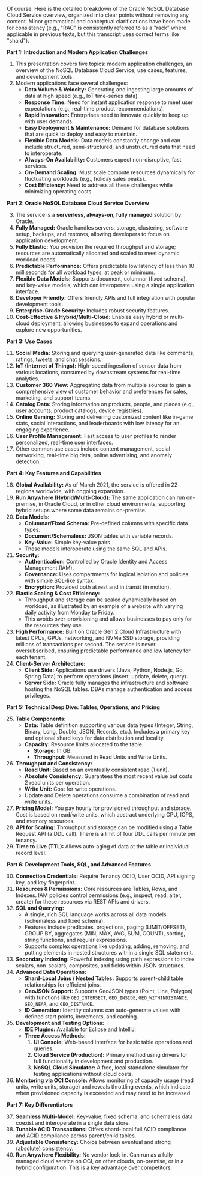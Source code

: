 Of course. Here is the detailed breakdown of the Oracle NoSQL Database Cloud Service overview, organized into clear points without removing any content. Minor grammatical and conceptual clarifications have been made for consistency (e.g., "RAC" is consistently referred to as a "rack" where applicable in previous texts, but this transcript uses correct terms like "shard").

**Part 1: Introduction and Modern Application Challenges**

1.  This presentation covers five topics: modern application challenges, an overview of the NoSQL Database Cloud Service, use cases, features, and development tools.
2.  Modern applications face several challenges:
    *   **Data Volume & Velocity:** Generating and ingesting large amounts of data at high speed (e.g., IoT time-series data).
    *   **Response Time:** Need for instant application response to meet user expectations (e.g., real-time product recommendations).
    *   **Rapid Innovation:** Enterprises need to innovate quickly to keep up with user demands.
    *   **Easy Deployment & Maintenance:** Demand for database solutions that are quick to deploy and easy to maintain.
    *   **Flexible Data Models:** Data models constantly change and can include structured, semi-structured, and unstructured data that need to interoperate.
    *   **Always-On Availability:** Customers expect non-disruptive, fast services.
    *   **On-Demand Scaling:** Must scale compute resources dynamically for fluctuating workloads (e.g., holiday sales peaks).
    *   **Cost Efficiency:** Need to address all these challenges while minimizing operating costs.

**Part 2: Oracle NoSQL Database Cloud Service Overview**

3.  The service is a **serverless, always-on, fully managed** solution by Oracle.
4.  **Fully Managed:** Oracle handles servers, storage, clustering, software setup, backups, and restores, allowing developers to focus on application development.
5.  **Fully Elastic:** You provision the required throughput and storage; resources are automatically allocated and scaled to meet dynamic workload needs.
6.  **Predictable Performance:** Offers predictable low latency of less than 10 milliseconds for all workload types, at peak or minimum.
7.  **Flexible Data Models:** Supports document, columnar (fixed schema), and key-value models, which can interoperate using a single application interface.
8.  **Developer Friendly:** Offers friendly APIs and full integration with popular development tools.
9.  **Enterprise-Grade Security:** Includes robust security features.
10. **Cost-Effective & Hybrid/Multi-Cloud:** Enables easy hybrid or multi-cloud deployment, allowing businesses to expand operations and explore new opportunities.

**Part 3: Use Cases**

11. **Social Media:** Storing and querying user-generated data like comments, ratings, tweets, and chat sessions.
12. **IoT (Internet of Things):** High-speed ingestion of sensor data from various locations, consumed by downstream systems for real-time analytics.
13. **Customer 360 View:** Aggregating data from multiple sources to gain a comprehensive view of customer behavior and preferences for sales, marketing, and support teams.
14. **Catalog Data:** Storing information on products, people, and places (e.g., user accounts, product catalogs, device registries).
15. **Online Gaming:** Storing and delivering customized content like in-game stats, social interactions, and leaderboards with low latency for an engaging experience.
16. **User Profile Management:** Fast access to user profiles to render personalized, real-time user interfaces.
17. Other common use cases include content management, social networking, real-time big data, online advertising, and anomaly detection.

**Part 4: Key Features and Capabilities**

18. **Global Availability:** As of March 2021, the service is offered in 22 regions worldwide, with ongoing expansion.
19. **Run Anywhere (Hybrid/Multi-Cloud):** The same application can run on-premise, in Oracle Cloud, or in other cloud environments, supporting hybrid setups where some data remains on-premise.
20. **Data Models:**
    *   **Columnar/Fixed Schema:** Pre-defined columns with specific data types.
    *   **Document/Schemaless:** JSON tables with variable records.
    *   **Key-Value:** Simple key-value pairs.
    *   These models interoperate using the same SQL and APIs.
21. **Security:**
    *   **Authentication:** Controlled by Oracle Identity and Access Management (IAM).
    *   **Governance:** Uses compartments for logical isolation and policies with simple SQL-like syntax.
    *   **Encryption:** Provided both at rest and in transit (in motion).
22. **Elastic Scaling & Cost Efficiency:**
    *   Throughput and storage can be scaled dynamically based on workload, as illustrated by an example of a website with varying daily activity from Monday to Friday.
    *   This avoids over-provisioning and allows businesses to pay only for the resources they use.
23. **High Performance:** Built on Oracle Gen 2 Cloud Infrastructure with latest CPUs, GPUs, networking, and NVMe SSD storage, providing millions of transactions per second. The service is never oversubscribed, ensuring predictable performance and low latency for each tenant.
24. **Client-Server Architecture:**
    *   **Client Side:** Applications use drivers (Java, Python, Node.js, Go, Spring Data) to perform operations (insert, update, delete, query).
    *   **Server Side:** Oracle fully manages the infrastructure and software hosting the NoSQL tables. DBAs manage authentication and access privileges.

**Part 5: Technical Deep Dive: Tables, Operations, and Pricing**

25. **Table Components:**
    *   **Data:** Table definition supporting various data types (Integer, String, Binary, Long, Double, JSON, Records, etc.). Includes a primary key and optional shard keys for data distribution and locality.
    *   **Capacity:** Resource limits allocated to the table.
        *   **Storage:** In GB.
        *   **Throughput:** Measured in Read Units and Write Units.
26. **Throughput and Consistency:**
    *   **Read Unit:** Based on an eventually consistent read (1 unit).
    *   **Absolute Consistency:** Guarantees the most recent value but costs 2 read units per operation.
    *   **Write Unit:** Cost for write operations.
    *   Update and Delete operations consume a combination of read and write units.
27. **Pricing Model:** You pay hourly for provisioned throughput and storage. Cost is based on read/write units, which abstract underlying CPU, IOPS, and memory resources.
28. **API for Scaling:** Throughput and storage can be modified using a Table Request API (a DDL call). There is a limit of four DDL calls per minute per tenancy.
29. **Time to Live (TTL):** Allows auto-aging of data at the table or individual record level.

**Part 6: Development Tools, SQL, and Advanced Features**

30. **Connection Credentials:** Require Tenancy OCID, User OCID, API signing key, and key fingerprint.
31. **Resources & Permissions:** Core resources are Tables, Rows, and Indexes. IAM policies control permissions (e.g., inspect, read, alter, create) for these resources via REST APIs and drivers.
32. **SQL and Querying:**
    *   A single, rich SQL language works across all data models (schemaless and fixed schema).
    *   Features include predicates, projections, paging (LIMIT/OFFSET), GROUP BY, aggregates (MIN, MAX, AVG, SUM, COUNT), sorting, string functions, and regular expressions.
    *   Supports complex operations like updating, adding, removing, and putting elements in nested structures within a single SQL statement.
33. **Secondary Indexing:** Powerful indexing using path expressions to index scalars, non-scalars, composites, and fields within JSON structures.
34. **Advanced Data Operations:**
    *   **Shard-Local Joins / Nested Tables:** Supports parent-child table relationships for efficient joins.
    *   **GeoJSON Support:** Supports GeoJSON types (Point, Line, Polygon) with functions like `GEO_INTERSECT`, `GEO_INSIDE`, `GEO_WITHINDISTANCE`, `GEO_NEAR`, and `GEO_DISTANCE`.
    *   **ID Generation:** Identity columns can auto-generate values with defined start points, increments, and caching.
35. **Development and Testing Options:**
    *   **IDE Plugins:** Available for Eclipse and IntelliJ.
    *   **Three Access Methods:**
        1.  **UI Console:** Web-based interface for basic table operations and queries.
        2.  **Cloud Service (Production):** Primary method using drivers for full functionality in development and production.
        3.  **NoSQL Cloud Simulator:** A free, local standalone simulator for testing applications without cloud costs.
36. **Monitoring via OCI Console:** Allows monitoring of capacity usage (read units, write units, storage) and reveals throttling events, which indicate when provisioned capacity is exceeded and may need to be increased.

**Part 7: Key Differentiators**

37. **Seamless Multi-Model:** Key-value, fixed schema, and schemaless data coexist and interoperate in a single data store.
38. **Tunable ACID Transactions:** Offers shard-local full ACID compliance and ACID compliance across parent/child tables.
39. **Adjustable Consistency:** Choice between eventual and strong (absolute) consistency.
40. **Run Anywhere Flexibility:** No vendor lock-in. Can run as a fully managed cloud service on OCI, on other clouds, on-premise, or in a hybrid configuration. This is a key advantage over competitors.
